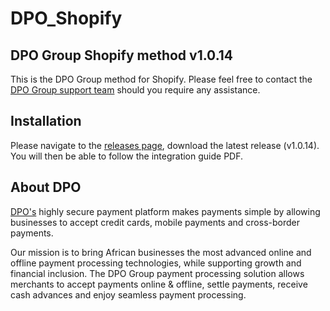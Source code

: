 # DPO_Shopify
## DPO Group Shopify method v1.0.14

This is the DPO Group method for Shopify. Please feel free to contact the [DPO Group support team](https://dpogroup.com/contact-us/) should you require any assistance.

## Installation

Please navigate to the [releases page](https://github.com/DPO-Group/DPO_Shopify/releases), download the latest release (v1.0.14). You will then be able to follow the integration guide PDF.

## About DPO

[DPO's](https://dpogroup.com/) highly secure payment platform makes payments simple by allowing businesses to accept credit cards, mobile payments and cross-border payments.

Our mission is to bring African businesses the most advanced online and offline payment processing technologies, while supporting growth and financial inclusion. The DPO Group payment processing solution allows merchants to accept payments online & offline, settle payments, receive cash advances and enjoy seamless payment processing.

